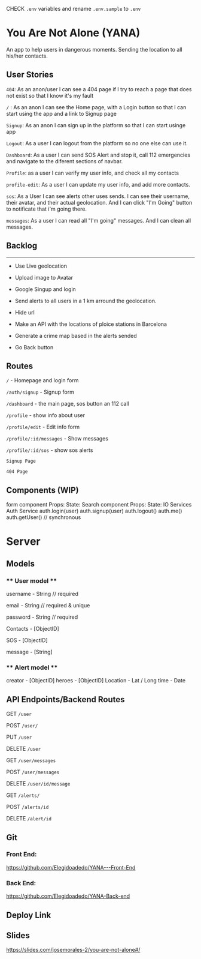 CHECK `.env` variables and rename `.env.sample` to `.env`

#  You Are Not Alone (YANA)

An app to help users in dangerous moments. Sending the location to all his/her contacts.

## User Stories
`404`: As an anon/user I can see a 404 page if I try to reach a page that does not exist so that I know it's my fault

 `/` : As an anon I can see the Home page, with a Login button so that I can start using the app and a link to Signup page 


`Signup`: As an anon I can sign up in the platform so that I can start usinge app

`Logout`: As a user I can logout from the platform so no one else can use it.

`Dashboard`: As a user I can send SOS Alert and stop it, call 112 emergencies and navigate to the diferent sections of navbar.

`Profile`: as a user I can verify my user info, and check all my contacts

`profile-edit`: As a user I can update my user info, and add more contacts.

`sos`: As a User I can see alerts other uses sends. I can see their username, their avatar, and their actual geolocation. And I can click "I'm Going" button to notificate that i'm going there.

`messages`: As a user I can read all "I'm going" messages. And I can clean all messages.



## Backlog
------------------------------------------------------
- Use Live geolocation

- Upload image to Avatar

- Google Singup and login

- Send alerts to all users in a 1 km arround the geolocation.

- Hide url

- Make an API with the locations of ploice stations in Barcelona

- Generate a crime map based in the alerts sended

- Go Back button



## Routes

`/` - Homepage and login form

`/auth/signup` - Signup form

`/dashboard` - the main page, sos button an 112 call

`/profile` - show info about user

`/profile/edit` - Edit info form

`/profile/:id/messages` - Show messages

`/profile/:id/sos` - show sos alerts

`Signup Page`

`404 Page`

## Components (WIP)

form component
Props:
State:
Search component
Props:
State:
IO
Services
Auth Service
auth.login(user)
auth.signup(user)
auth.logout()
auth.me()
auth.getUser() // synchronous

# Server

## Models

### ** User model **

username - String // required

email - String // required & unique

password - String // required

Contacts - [ObjectID<User>]

SOS - [ObjectID<Alerts>]

message - [String]

 ### ** Alert model **

creator - [ObjectID<User>]
heroes - [ObjectID<User>]
Location -  Lat / Long
time - Date




## API Endpoints/Backend Routes

GET `/user`

POST `/user/`

PUT `/user`

DELETE `/user`

GET `/user/messages`

POST `/user/messages`

DELETE `/user/id/message`

GET `/alerts/`

POST `/alerts/id`

DELETE `/alert/id`



<!-- 

GET `/profile/:id`

GET `/profile/:id/messages`

GET `/profile/:id/sos`

POST `/profile/:id/sos`
body: username, alert id

GET `/dashboard`

POST `/dashboard`
body : user._id, date, location

POST `/auth/signup`put /alerts/id
delete /alerts
body:
username
email
password
avatar

POST `/`
body:
username
password

POST `/auth/logout`
body: (empty)

PATCH `/profile/:id/edit`
body:
username
password
avatar
Contacts

get /alerts
post /alerts
get /alerts/id
put /alerts/id
delete /alerts/id -->



## Git
### Front End:

https://github.com/Elegidoadedo/YANA---Front-End

### Back End:

https://github.com/Elegidoadedo/YANA-Back-end


## Deploy Link

## Slides

https://slides.com/josemorales-2/you-are-not-alone#/


